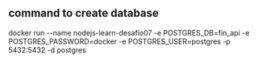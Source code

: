 ## command to create database

docker run --name nodejs-learn-desafio07 -e POSTGRES_DB=fin_api -e POSTGRES_PASSWORD=docker -e POSTGRES_USER=postgres -p 5432:5432 -d postgres
